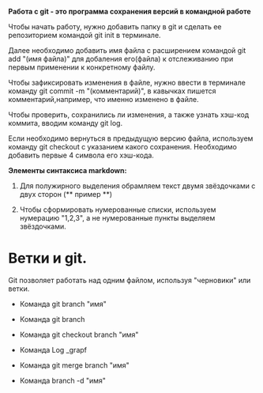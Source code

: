 **Работа с git - это программа сохранения версий в командной работе**

Чтобы начать работу, нужно добавить папку в git и сделать ее репозиторием командой git init в терминале.

Далее необходимо добавить имя файла с расширением командой git add "(имя файла)" для добаления его(файла) к отслеживанию при первым применении к конкретному файлу.

Чтобы зафиксировать изменения в файле, нужно ввести в терминале команду git commit -m "(комментарий)", в кавычках пишется комментарий,например, что именно изменено в файле.

Чтобы проверить, сохранились ли изменения, а также узнать хэш-код коммита, вводим команду git log.

Если необходимо вернуться в предыдущую версию файла, используем команду git checkout с указанием какого сохранения. Необходимо добавить первые 4 символа его хэш-кода.

**Элементы синтаксиса markdown:**

1. Для полужирного выделения обрамляем текст двумя звёздочками с двух сторон (** пример **)

2. Чтобы сформировать нумерованные списки, используем нумерацию "1,2,3", а не нумерованные пункты выделяем звёздочками.

# Ветки и git.

Git позволяет работать над одним файлом, используя "черновики" или ветки.

- Команда git branch "имя"

- Команда git branch

- Команда git checkout branch "имя"

- Команда Log \_grapf

- Команда git merge branch "имя"

- Команда branch -d "имя"
